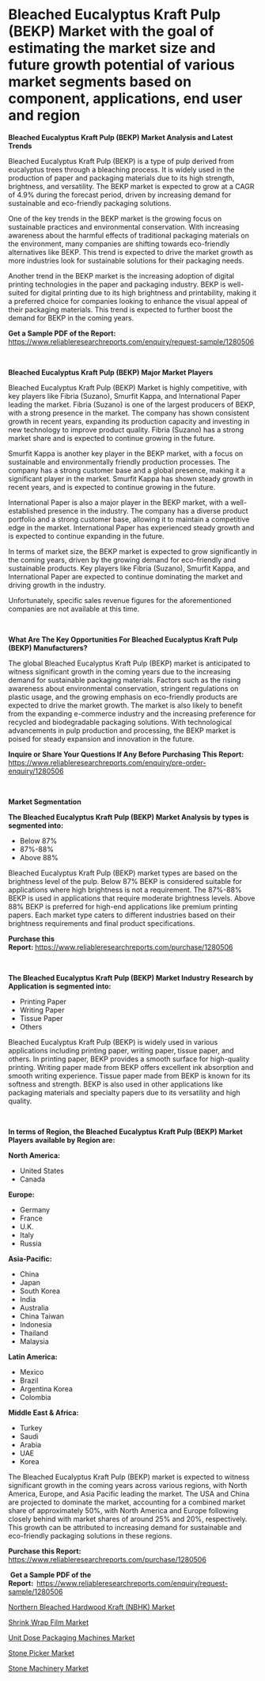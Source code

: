<p><h1>Bleached Eucalyptus Kraft Pulp (BEKP) Market with the goal of estimating the market size and future growth potential of various market segments based on component, applications, end user and region</h1></p><p><strong>Bleached Eucalyptus Kraft Pulp (BEKP) Market Analysis and Latest Trends</strong></p>
<p><p>Bleached Eucalyptus Kraft Pulp (BEKP) is a type of pulp derived from eucalyptus trees through a bleaching process. It is widely used in the production of paper and packaging materials due to its high strength, brightness, and versatility. The BEKP market is expected to grow at a CAGR of 4.9% during the forecast period, driven by increasing demand for sustainable and eco-friendly packaging solutions.</p><p>One of the key trends in the BEKP market is the growing focus on sustainable practices and environmental conservation. With increasing awareness about the harmful effects of traditional packaging materials on the environment, many companies are shifting towards eco-friendly alternatives like BEKP. This trend is expected to drive the market growth as more industries look for sustainable solutions for their packaging needs.</p><p>Another trend in the BEKP market is the increasing adoption of digital printing technologies in the paper and packaging industry. BEKP is well-suited for digital printing due to its high brightness and printability, making it a preferred choice for companies looking to enhance the visual appeal of their packaging materials. This trend is expected to further boost the demand for BEKP in the coming years.</p></p>
<p><strong>Get a Sample PDF of the Report:&nbsp;</strong> <a href="https://www.reliableresearchreports.com/enquiry/request-sample/1280506">https://www.reliableresearchreports.com/enquiry/request-sample/1280506</a></p>
<p>&nbsp;</p>
<p><strong>Bleached Eucalyptus Kraft Pulp (BEKP) Major Market Players</strong></p>
<p><p>Bleached Eucalyptus Kraft Pulp (BEKP) Market is highly competitive, with key players like Fibria (Suzano), Smurfit Kappa, and International Paper leading the market. Fibria (Suzano) is one of the largest producers of BEKP, with a strong presence in the market. The company has shown consistent growth in recent years, expanding its production capacity and investing in new technology to improve product quality. Fibria (Suzano) has a strong market share and is expected to continue growing in the future.</p><p>Smurfit Kappa is another key player in the BEKP market, with a focus on sustainable and environmentally friendly production processes. The company has a strong customer base and a global presence, making it a significant player in the market. Smurfit Kappa has shown steady growth in recent years, and is expected to continue growing in the future.</p><p>International Paper is also a major player in the BEKP market, with a well-established presence in the industry. The company has a diverse product portfolio and a strong customer base, allowing it to maintain a competitive edge in the market. International Paper has experienced steady growth and is expected to continue expanding in the future.</p><p>In terms of market size, the BEKP market is expected to grow significantly in the coming years, driven by the growing demand for eco-friendly and sustainable products. Key players like Fibria (Suzano), Smurfit Kappa, and International Paper are expected to continue dominating the market and driving growth in the industry.</p><p>Unfortunately, specific sales revenue figures for the aforementioned companies are not available at this time.</p></p>
<p>&nbsp;</p>
<p><strong>What Are The Key Opportunities For Bleached Eucalyptus Kraft Pulp (BEKP) Manufacturers?</strong></p>
<p><p>The global Bleached Eucalyptus Kraft Pulp (BEKP) market is anticipated to witness significant growth in the coming years due to the increasing demand for sustainable packaging materials. Factors such as the rising awareness about environmental conservation, stringent regulations on plastic usage, and the growing emphasis on eco-friendly products are expected to drive the market growth. The market is also likely to benefit from the expanding e-commerce industry and the increasing preference for recycled and biodegradable packaging solutions. With technological advancements in pulp production and processing, the BEKP market is poised for steady expansion and innovation in the future.</p></p>
<p><strong>Inquire or Share Your Questions If Any Before Purchasing This Report:</strong> <a href="https://www.reliableresearchreports.com/enquiry/pre-order-enquiry/1280506">https://www.reliableresearchreports.com/enquiry/pre-order-enquiry/1280506</a></p>
<p>&nbsp;</p>
<p><strong>Market Segmentation</strong></p>
<p><strong>The Bleached Eucalyptus Kraft Pulp (BEKP) Market Analysis by types is segmented into:</strong></p>
<p><ul><li>Below 87%</li><li>87%-88%</li><li>Above 88%</li></ul></p>
<p><p>Bleached Eucalyptus Kraft Pulp (BEKP) market types are based on the brightness level of the pulp. Below 87% BEKP is considered suitable for applications where high brightness is not a requirement. The 87%-88% BEKP is used in applications that require moderate brightness levels. Above 88% BEKP is preferred for high-end applications like premium printing papers. Each market type caters to different industries based on their brightness requirements and final product specifications.</p></p>
<p><strong>Purchase this Report:&nbsp;</strong><a href="https://www.reliableresearchreports.com/purchase/1280506">https://www.reliableresearchreports.com/purchase/1280506</a></p>
<p>&nbsp;</p>
<p><strong>The Bleached Eucalyptus Kraft Pulp (BEKP) Market Industry Research by Application is segmented into:</strong></p>
<p><ul><li>Printing Paper</li><li>Writing Paper</li><li>Tissue Paper</li><li>Others</li></ul></p>
<p><p>Bleached Eucalyptus Kraft Pulp (BEKP) is widely used in various applications including printing paper, writing paper, tissue paper, and others. In printing paper, BEKP provides a smooth surface for high-quality printing. Writing paper made from BEKP offers excellent ink absorption and smooth writing experience. Tissue paper made from BEKP is known for its softness and strength. BEKP is also used in other applications like packaging materials and specialty papers due to its versatility and high quality.</p></p>
<p>&nbsp;</p>
<p><strong>In terms of Region, the Bleached Eucalyptus Kraft Pulp (BEKP) Market Players available by Region are:</strong></p>
<p>
    <p> <strong> North America: </strong>
        <ul>
            <li>United States</li>
            <li>Canada</li>
        </ul>
        </p> 
    <p> <strong> Europe: </strong>
        <ul>
            <li>Germany</li>
            <li>France</li>
            <li>U.K.</li>
            <li>Italy</li>
            <li>Russia</li>
        </ul>
        </p> 
    <p> <strong> Asia-Pacific: </strong>
        <ul>
            <li>China</li>
            <li>Japan</li>
            <li>South Korea</li>
            <li>India</li>
            <li>Australia</li>
            <li>China Taiwan</li>
            <li>Indonesia</li>
            <li>Thailand</li>
            <li>Malaysia</li>
        </ul>
        </p> 
    <p> <strong> Latin America: </strong>
        <ul>
            <li>Mexico</li>
            <li>Brazil</li>
            <li>Argentina Korea</li>
            <li>Colombia</li>
        </ul>
        </p> 
    <p> <strong> Middle East & Africa: </strong>
        <ul>
            <li>Turkey</li>
            <li>Saudi</li>
            <li>Arabia</li>
            <li>UAE</li>
            <li>Korea</li>
        </ul>
    </p>
    </p>
<p><p>The Bleached Eucalyptus Kraft Pulp (BEKP) market is expected to witness significant growth in the coming years across various regions, with North America, Europe, and Asia Pacific leading the market. The USA and China are projected to dominate the market, accounting for a combined market share of approximately 50%, with North America and Europe following closely behind with market shares of around 25% and 20%, respectively. This growth can be attributed to increasing demand for sustainable and eco-friendly packaging solutions in these regions.</p></p>
<p><strong>Purchase this Report: </strong><a href="https://www.reliableresearchreports.com/purchase/1280506">https://www.reliableresearchreports.com/purchase/1280506</a></p>
<p>&nbsp;<strong>Get a Sample PDF of the Report:&nbsp;&nbsp;</strong><a href="https://www.reliableresearchreports.com/enquiry/request-sample/1280506">https://www.reliableresearchreports.com/enquiry/request-sample/1280506</a></p>
<p><strong></strong></p>
<p><p><a href="https://github.com/moyahfrancoestellec51j635wcx/Market-Research-Report-List-1/blob/main/northern-bleached-hardwood-kraft-nbhk-market.md">Northern Bleached Hardwood Kraft (NBHK) Market</a></p><p><a href="https://medium.com/@jeremybates83/shrink-wrap-film-market-insight-market-trends-growth-forecasted-from-2024-to-2031-608b6a3f4da8">Shrink Wrap Film Market</a></p><p><a href="https://medium.com/@jeremybates83/unit-dose-packaging-machines-market-comprehensive-assessment-by-type-application-and-geography-44614dc1f831">Unit Dose Packaging Machines Market</a></p><p><a href="https://medium.com/@jeremybates83/stone-picker-nbsp-market-focuses-on-market-share-size-and-projected-forecast-till-2031-3a3abc61ca2c">Stone Picker Market</a></p><p><a href="https://medium.com/@jeremybates83/decoding-stone-machinery-market-metrics-market-share-trends-and-growth-patterns-c6271088cde5">Stone Machinery Market</a></p></p>